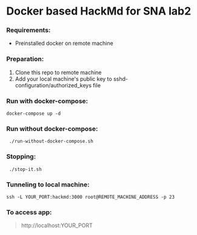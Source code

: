 # Docker based HackMd for SNA lab2

### Requirements:
- Preinstalled docker on remote machine

### Preparation:
1. Clone this repo to remote machine
2. Add your local machine's public key to sshd-configuration/authorized_keys file

### Run with docker-compose:


    docker-compose up -d

### Run without docker-compose:


     ./run-without-docker-compose.sh
    
### Stopping:


     ./stop-it.sh

### Tunneling to local machine:


    ssh -L YOUR_PORT:hackmd:3000 root@REMOTE_MACHINE_ADDRESS -p 23

### To access app: 
>http://localhost:YOUR_PORT
